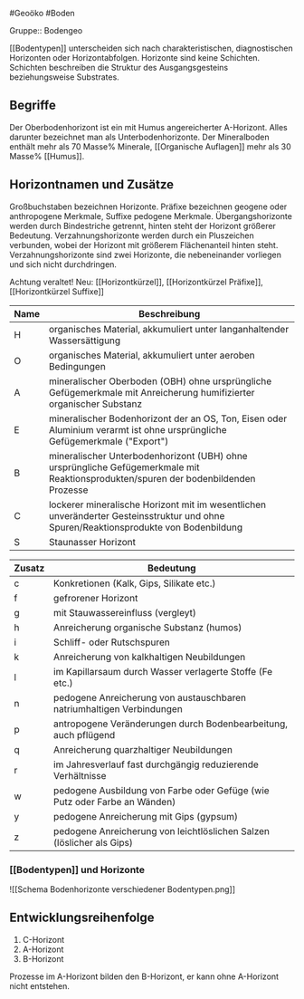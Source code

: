 #Geoöko #Boden

Gruppe:: Bodengeo

[[Bodentypen]] unterscheiden sich nach charakteristischen, diagnostischen Horizonten oder Horizontabfolgen. Horizonte sind keine Schichten. Schichten beschreiben die Struktur des Ausgangsgesteins beziehungsweise Substrates.

## Begriffe

Der Oberbodenhorizont ist ein mit Humus angereicherter A-Horizont. Alles darunter bezeichnet man als Unterbodenhorizonte. Der Mineralboden enthält mehr als 70 Masse% Minerale, [[Organische Auflagen]] mehr als 30 Masse% [[Humus]].

## Horizontnamen und Zusätze

Großbuchstaben bezeichnen Horizonte. Präfixe bezeichnen geogene oder anthropogene Merkmale, Suffixe pedogene Merkmale. Übergangshorizonte werden durch Bindestriche getrennt, hinten steht der Horizont größerer Bedeutung. Verzahnungshorizonte werden durch ein Pluszeichen verbunden, wobei der Horizont mit größerem Flächenanteil hinten steht. Verzahnungshorizonte sind zwei Horizonte, die nebeneinander vorliegen und sich nicht durchdringen.

Achtung veraltet! Neu: [[Horizontkürzel]], [[Horizontkürzel Präfixe]], [[Horizontkürzel Suffixe]]

| Name | Beschreibung                                                                                                                         |
| ---- | ------------------------------------------------------------------------------------------------------------------------------------ |
| H    | organisches Material, akkumuliert unter langanhaltender Wassersättigung                                                              |
| O    | organisches Material, akkumuliert unter aeroben Bedingungen                                                                          |
| A    | mineralischer Oberboden (OBH) ohne ursprüngliche Gefügemerkmale mit Anreicherung humifizierter organischer Substanz                  |
| E    | mineralischer Bodenhorizont der an OS, Ton, Eisen oder Aluminium verarmt ist ohne ursprüngliche Gefügemerkmale ("Export")            |
| B    | mineralischer Unterbodenhorizont (UBH) ohne ursprüngliche Gefügemerkmale mit Reaktionsprodukten/spuren der bodenbildenden Prozesse   |
| C    | lockerer mineralische Horizont mit im wesentlichen unveränderter Gesteinsstruktur und ohne Spuren/Reaktionsprodukte von Bodenbildung |
| S    | Staunasser Horizont                                                                                                                                     |

  
  
| Zusatz | Bedeutung                                                                 |
| ------ | ------------------------------------------------------------------------- |
| c      | Konkretionen (Kalk, Gips, Silikate etc.)                                  |
| f      | gefrorener Horizont                                                       |
| g      | mit Stauwassereinfluss (vergleyt)                                         |
| h      | Anreicherung organische Substanz (humos)                                  |
| i      | Schliff- oder Rutschspuren                                                |
| k      | Anreicherung von kalkhaltigen Neubildungen                                |
| l      | im Kapillarsaum durch Wasser verlagerte Stoffe (Fe etc.)                  |
| n      | pedogene Anreicherung von austauschbaren natriumhaltigen Verbindungen     |
| p      | antropogene Veränderungen durch Bodenbearbeitung, auch pflügend           |
| q      | Anreicherung quarzhaltiger Neubildungen                                   |
| r      | im Jahresverlauf fast durchgängig reduzierende Verhältnisse               |
| w      | pedogene Ausbildung von Farbe oder Gefüge (wie Putz oder Farbe an Wänden) |
| y      | pedogene Anreicherung mit Gips (gypsum)                                   |
| z      | pedogene Anreicherung von leichtlöslichen Salzen (löslicher als Gips)     |


### [[Bodentypen]] und Horizonte

![[Schema Bodenhorizonte verschiedener Bodentypen.png]]

## Entwicklungsreihenfolge

1. C-Horizont
2. A-Horizont
3. B-Horizont

Prozesse im A-Horizont bilden den B-Horizont, er kann ohne A-Horizont nicht entstehen. 